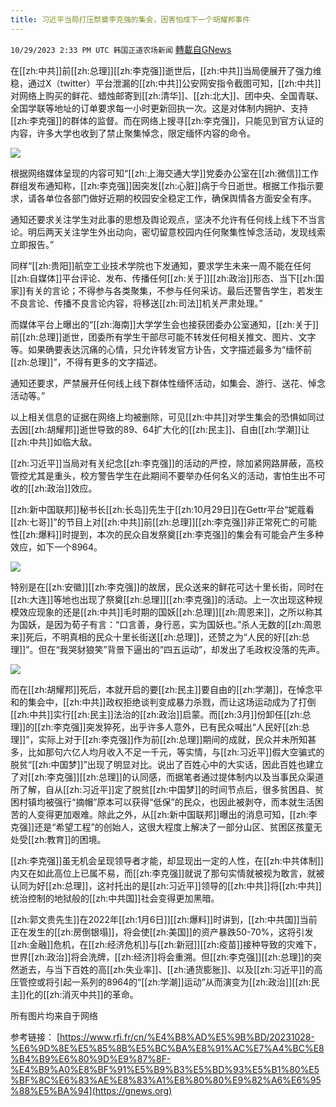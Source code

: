 ```yaml
---
title: 习近平当局打压祭奠李克强的集会，因害怕成下一个胡耀邦事件
---
```

`10/29/2023 2:33 PM UTC 韩国正道农场新闻` [轉載自GNews](https://gnews.org/articles/1895643)

  

在[[zh:中共]]前[[zh:总理]][[zh:李克强]]逝世后，[[zh:中共]]当局便展开了强力维稳，通过X（twitter）平台泄漏的[[zh:中共]]公安网安指令截图可知，[[zh:中共]]对网络上购买的鲜花、蜡烛邮寄到[[zh:清华]]、[[zh:北大]]、团中央、全国青联、全国学联等地址的订单要求每一小时更新回执一次。这是对体制内拥护、支持[[zh:李克强]]的群体的监督。而在网络上搜寻[[zh:李克强]]，只能见到官方认证的内容，许多大学也收到了禁止聚集悼念，限定缅怀内容的命令。

  
![](ipfs://QmaFspTCUw98a75U9bmvpjwgQkQTDe9p5Cyv4mKT61jD8V?.png)


根据网络媒体呈现的内容可知“[[zh:上海交通大学]]党委办公室在[[zh:微信]]工作群组发布通知称，[[zh:李克强]]因突发[[zh:心脏]]病于今日逝世。根据工作指示要求，请各单位各部门做好近期的校园安全稳定工作，确保舆情各方面安全有序。

通知还要求关注学生对此事的思想及舆论观点，坚决不允许有任何线上线下不当言论。明后两天关注学生外出动向，密切留意校园内任何聚集性悼念活动，发现线索立即报告。”

  

同样“[[zh:贵阳]]航空工业技术学院也下发通知，要求学生未来一周不能在任何[[zh:自媒体]]平台评论、发布、传播任何[[zh:关于]][[zh:政治]]形态、当下[[zh:国家]]有关的言论；不得参与各类聚集，不参与任何采访。最后还警告学生，若发生不良言论、传播不良言论内容，将移送[[zh:司法]]机关严肃处理。”

  
而媒体平台上曝出的“[[zh:海南]]大学学生会也接获团委办公室通知，[[zh:关于]]前[[zh:总理]]逝世，团委所有学生干部尽可能不转发任何相关推文、图片、文字等。如果确要表达沉痛的心情，只允许转发官方讣告，文字描述最多为“缅怀前[[zh:总理]]”，不得有更多的文字描述。

通知还要求，严禁展开任何线上线下群体性缅怀活动，如集会、游行、送花、悼念活动等。” 

以上相关信息的证据在网络上均被删除，可见[[zh:中共]]对学生集会的恐惧如同过去因[[zh:胡耀邦]]逝世导致的89、64扩大化的[[zh:民主]]、自由[[zh:学潮]]让[[zh:中共]]如临大敌。

  

[[zh:习近平]]当局对有关纪念[[zh:李克强]]的活动的严控，除加紧网路屏蔽，高校管控尤其是重头，校方警告学生在此期间不要举办任何名义的活动，害怕生出不可收的[[zh:政治]]效应。

[[zh:新中国联邦]]秘书长[[zh:长岛]]先生于[[zh:10月29日]]在Gettr平台“妮蔻看[[zh:七哥]]”的节目上对[[zh:中共]]前[[zh:总理]][[zh:李克强]]非正常死亡的可能性[[zh:爆料]]时提到，本次的民众自发祭奠[[zh:李克强]]的集会有可能会产生多种效应，如下一个8964。

  
![](ipfs://QmXoiCF4A8eQCZdeVdnNJg1dB1fS8CxrGPiCZaPuTvDKFv?.png)


特别是在[[zh:安徽]][[zh:李克强]]的故居，民众送来的鲜花可达十里长街，同时在[[zh:大连]]等地也出现了祭奠[[zh:总理]][[zh:李克强]]的活动。上一次出现这种规模效应现象的还是[[zh:中共]]毛时期的国妖[[zh:总理]][[zh:周恩来]]，之所以称其为国妖，是因为荀子有言：“口言善，身行恶，实为国妖也。”杀人无数的[[zh:周恩来]]死后，不明真相的民众十里长街送[[zh:总理]]，还赞之为“人民的好[[zh:总理]]”。但在“我哭豺狼笑”背景下逼出的“四五运动”，却发出了毛政权没落的先声。

![](ipfs://QmcdfCZhZ4Rw6xejFedAGwhkfzWdGz3dMVxvLLVjjuiZBD?.png)

  

而在[[zh:胡耀邦]]死后，本就开启的要[[zh:民主]]要自由的[[zh:学潮]]，在悼念平和的集会中，[[zh:中共]]政权拒绝谈判变成暴力杀戮，而让这场运动成为了打倒[[zh:中共]]实行[[zh:民主]]法治的[[zh:政治]]启蒙。而[[zh:3月]]份卸任[[zh:总理]]的[[zh:李克强]]突发猝死，出乎许多人意外，已有民众喊出“人民好[[zh:总理]]”，实际上对于[[zh:李克强]]作为前[[zh:总理]]期间的成就，民众并未所知甚多，比如那句六亿人均月收入不足一千元，等实情，与[[zh:习近平]]假大空骗式的脱贫“[[zh:中国梦]]”出现了明显对比。说出了百姓心中的大实话，因此百姓也建立了对[[zh:李克强]][[zh:总理]]的认同感，而据笔者通过提体制内以及当事民众渠道所了解，自从[[zh:习近平]]定了脱贫[[zh:中国梦]]的时间节点后，很多贫困县、贫困村镇均被强行“摘帽”原本可以获得“低保”的民众，也因此被剥夺，而本就生活困苦的人变得更加艰难。除此之外，从[[zh:新中国联邦]]曝出的消息可知，[[zh:李克强]]还是“希望工程”的创始人，这很大程度上解决了一部分山区、贫困区孩童无处受[[zh:教育]]的困境。

  

[[zh:李克强]]虽无机会呈现领导者才能，却显现出一定的人性，在[[zh:中共体制]]内又在如此高位上已属不易，而[[zh:李克强]]就说了那句实情就被视为敢言，就被认同为好[[zh:总理]]，这衬托出的是[[zh:习近平]]领导的[[zh:中共]]将[[zh:中共]]统治控制的地狱般的[[zh:中共国]]社会变得更加黑暗。

[[zh:郭文贵先生]]在2022年[[zh:1月6日]][[zh:爆料]]时讲到，[[zh:中共国]]当前正在发生的[[zh:房倒银塌]]，将会使[[zh:美国]]的资产暴跌50-70%，这将引发[[zh:金融]]危机，在[[zh:经济危机]]与[[zh:新冠]][[zh:疫苗]]接种导致的灾难下，世界[[zh:政治]]将会洗牌，[[zh:经济]]将会重溯。但[[zh:李克强]][[zh:总理]]的突然逝去，与当下百姓的高[[zh:失业率]]、[[zh:通货膨胀]]、以及[[zh:习近平]]的高压管控或将引起一系列的8964的“[[zh:学潮]]运动”从而演变为[[zh:政治]][[zh:民主]]化的[[zh:消灭中共]]的革命。

所有图片均来自于网络

参考链接：
[https://www.rfi.fr/cn/%E4%B8%AD%E5%9B%BD/20231028-%E6%9D%8E%E5%85%8B%E5%BC%BA%E8%91%AC%E7%A4%BC%E8%B4%B9%E6%80%9D%E9%87%8F-%E4%B9%A0%E8%BF%91%E5%B9%B3%E5%BD%93%E5%B1%80%E5%BF%8C%E6%83%AE%E8%83%A1%E8%80%80%E9%82%A6%E6%95%88%E5%BA%94](https://gnews.org)

